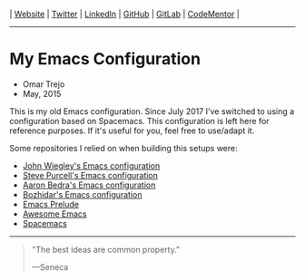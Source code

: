 
| [Website](http://links.otrenav.com/website) | [Twitter](http://links.otrenav.com/twitter) | [LinkedIn](http://links.otrenav.com/linkedin) | [GitHub](http://links.otrenav.com/github) | [GitLab](http://links.otrenav.com/gitlab) | [CodeMentor](http://links.otrenav.com/codementor) |

---

# My Emacs Configuration

- Omar Trejo
- May, 2015

This is my old Emacs configuration. Since July 2017 I've switched to using a
configuration based on Spacemacs. This configuration is left here for reference
purposes. If it's useful for you, feel free to use/adapt it.

Some repositories I relied on when building this setups were:

- [John Wiegley's Emacs configuration](https://github.com/jwiegley/dot-emacs)
- [Steve Purcell's Emacs configuration](https://github.com/purcell/emacs.d)
- [Aaron Bedra's Emacs configuration](http://aaronbedra.com/emacs.d/)
- [Bozhidar's Emacs configuration](https://github.com/bbatsov/emacs.d)
- [Emacs Prelude](https://github.com/bbatsov/prelude)
- [Awesome Emacs](https://github.com/emacs-tw/awesome-emacs)
- [Spacemacs](https://github.com/syl20bnr/spacemacs)

---

> "The best ideas are common property."
>
> —Seneca
